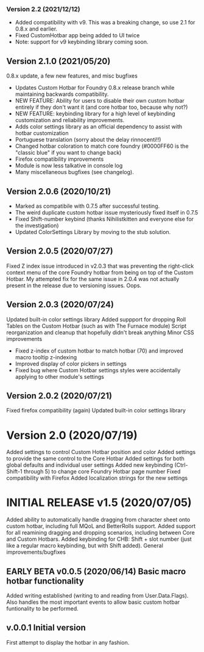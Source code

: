 ### Version 2.2 (2021/12/12)
* Added compatibility with v9. This was a breaking change, so use 2.1 for 0.8.x and earlier.
* Fixed CustomHotbar app being added to UI twice
* Note: support for v9 keybinding library coming soon.

## Version 2.1.0 (2021/05/20)
0.8.x update, a few new features, and misc bugfixes
* Updates Custom Hotbar for Foundry 0.8.x release branch while maintaining backwards compatibility.
* NEW FEATURE: Ability for users to disable their own custom hotbar entirely if they don't want it (and core hotbar too, because why not?)
* NEW FEATURE: keybinding library for a high level of keybinding customization and reliability improvements.
* Adds color settings library as an official dependency to assist with hotbar customization
* Portuguese translation (sorry about the delay rinnocenti!!)
* Changed hotbar coloration to match core foundry (#0000FF60 is the "classic blue" if you want to change back)
* Firefox compatibility improvements
* Module is now less talkative in console log
* Many miscellaneous bugfixes (see changelog).

## Version 2.0.6 (2020/10/21)
* Marked as compatibile with 0.7.5 after successful testing.
* The weird duplicate custom hotbar issue mysteriously fixed itself in 0.7.5
* Fixed Shift-number keybind (thanks Nihilistkitten and everyone else for the investigation)
* Updated ColorSettings Library by moving to the stub solution.

## Version 2.0.5 (2020/07/27)
Fixed Z index issue introduced in v2.0.3 that was preventing the right-click context menu of the core Foundry hotbar from being on top of the Custom Hotbar. My attempted fix for the same issue in 2.0.4 was not actually present in the release due to versioning issues. Oops.

## Version 2.0.3 (2020/07/24)

Updated built-in color settings library
Added suppport for dropping Roll Tables on the Custom Hotbar (such as with The Furnace module)
Script reorganization and cleanup that hopefully didn't break anything
Minor CSS improvements
* Fixed z-index of custom hotbar to match hotbar (70) and improved macro tooltip z-indexing
* Improved display of color pickers in settings
* Fixed bug where Custom Hotbar settings styles were accidentally applying to other module's settings

## Version 2.0.2 (2020/07/21)

Fixed firefox compatibility (again)
Updated built-in color settings library

# Version 2.0 (2020/07/19)

Added settings to control Custom Hotbar position and color
Added settings to provide the same control to the Core Hotbar
Added settings for both global defaults and individual user settings
Added new keybinding (Ctrl-Shift-1 through 5) to change core Foundry Hotbar page number
Fixed compatibility with Firefox
Added localization strings for the new settings

# INITIAL RELEASE v1.5 (2020/07/05)

Added ability to automatically handle dragging from character sheet onto custom hotbar, including full MQoL and BetterRolls support.
Added support for all reamining dragging and dropping scenarios, including between Core and Custom Hotbars.
Added keybinding for CHB: Shift + slot number (just like a regular macro keybinding, but with Shift added).
General improvements/bugfixes

## EARLY BETA v0.0.5 (2020/06/14) Basic macro hotbar functionality 
Added writing established (writing to and reading from User.Data.Flags). Also handles the most important events to allow basic custom hotbar funtionality to be performed.

## v.0.0.1 Initial version 
First attempt to display the hotbar in any fashion.

